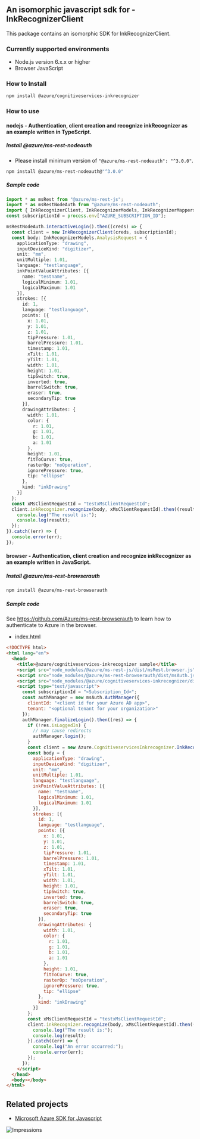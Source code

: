 ## An isomorphic javascript sdk for - InkRecognizerClient

This package contains an isomorphic SDK for InkRecognizerClient.

### Currently supported environments

- Node.js version 6.x.x or higher
- Browser JavaScript

### How to Install

```bash
npm install @azure/cognitiveservices-inkrecognizer
```

### How to use

#### nodejs - Authentication, client creation and recognize inkRecognizer as an example written in TypeScript.

##### Install @azure/ms-rest-nodeauth

- Please install minimum version of `"@azure/ms-rest-nodeauth": "^3.0.0"`.
```bash
npm install @azure/ms-rest-nodeauth@"^3.0.0"
```

##### Sample code

```typescript
import * as msRest from "@azure/ms-rest-js";
import * as msRestNodeAuth from "@azure/ms-rest-nodeauth";
import { InkRecognizerClient, InkRecognizerModels, InkRecognizerMappers } from "@azure/cognitiveservices-inkrecognizer";
const subscriptionId = process.env["AZURE_SUBSCRIPTION_ID"];

msRestNodeAuth.interactiveLogin().then((creds) => {
  const client = new InkRecognizerClient(creds, subscriptionId);
  const body: InkRecognizerModels.AnalysisRequest = {
    applicationType: "drawing",
    inputDeviceKind: "digitizer",
    unit: "mm",
    unitMultiple: 1.01,
    language: "testlanguage",
    inkPointValueAttributes: [{
      name: "testname",
      logicalMinimum: 1.01,
      logicalMaximum: 1.01
    }],
    strokes: [{
      id: 1,
      language: "testlanguage",
      points: [{
        x: 1.01,
        y: 1.01,
        z: 1.01,
        tipPressure: 1.01,
        barrelPressure: 1.01,
        timestamp: 1.01,
        xTilt: 1.01,
        yTilt: 1.01,
        width: 1.01,
        height: 1.01,
        tipSwitch: true,
        inverted: true,
        barrelSwitch: true,
        eraser: true,
        secondaryTip: true
      }],
      drawingAttributes: {
        width: 1.01,
        color: {
          r: 1.01,
          g: 1.01,
          b: 1.01,
          a: 1.01
        },
        height: 1.01,
        fitToCurve: true,
        rasterOp: "noOperation",
        ignorePressure: true,
        tip: "ellipse"
      },
      kind: "inkDrawing"
    }]
  };
  const xMsClientRequestId = "testxMsClientRequestId";
  client.inkRecognizer.recognize(body, xMsClientRequestId).then((result) => {
    console.log("The result is:");
    console.log(result);
  });
}).catch((err) => {
  console.error(err);
});
```

#### browser - Authentication, client creation and recognize inkRecognizer as an example written in JavaScript.

##### Install @azure/ms-rest-browserauth

```bash
npm install @azure/ms-rest-browserauth
```

##### Sample code

See https://github.com/Azure/ms-rest-browserauth to learn how to authenticate to Azure in the browser.

- index.html
```html
<!DOCTYPE html>
<html lang="en">
  <head>
    <title>@azure/cognitiveservices-inkrecognizer sample</title>
    <script src="node_modules/@azure/ms-rest-js/dist/msRest.browser.js"></script>
    <script src="node_modules/@azure/ms-rest-browserauth/dist/msAuth.js"></script>
    <script src="node_modules/@azure/cognitiveservices-inkrecognizer/dist/cognitiveservices-inkrecognizer.js"></script>
    <script type="text/javascript">
      const subscriptionId = "<Subscription_Id>";
      const authManager = new msAuth.AuthManager({
        clientId: "<client id for your Azure AD app>",
        tenant: "<optional tenant for your organization>"
      });
      authManager.finalizeLogin().then((res) => {
        if (!res.isLoggedIn) {
          // may cause redirects
          authManager.login();
        }
        const client = new Azure.CognitiveservicesInkrecognizer.InkRecognizerClient(res.creds, subscriptionId);
        const body = {
          applicationType: "drawing",
          inputDeviceKind: "digitizer",
          unit: "mm",
          unitMultiple: 1.01,
          language: "testlanguage",
          inkPointValueAttributes: [{
            name: "testname",
            logicalMinimum: 1.01,
            logicalMaximum: 1.01
          }],
          strokes: [{
            id: 1,
            language: "testlanguage",
            points: [{
              x: 1.01,
              y: 1.01,
              z: 1.01,
              tipPressure: 1.01,
              barrelPressure: 1.01,
              timestamp: 1.01,
              xTilt: 1.01,
              yTilt: 1.01,
              width: 1.01,
              height: 1.01,
              tipSwitch: true,
              inverted: true,
              barrelSwitch: true,
              eraser: true,
              secondaryTip: true
            }],
            drawingAttributes: {
              width: 1.01,
              color: {
                r: 1.01,
                g: 1.01,
                b: 1.01,
                a: 1.01
              },
              height: 1.01,
              fitToCurve: true,
              rasterOp: "noOperation",
              ignorePressure: true,
              tip: "ellipse"
            },
            kind: "inkDrawing"
          }]
        };
        const xMsClientRequestId = "testxMsClientRequestId";
        client.inkRecognizer.recognize(body, xMsClientRequestId).then((result) => {
          console.log("The result is:");
          console.log(result);
        }).catch((err) => {
          console.log("An error occurred:");
          console.error(err);
        });
      });
    </script>
  </head>
  <body></body>
</html>
```

## Related projects

- [Microsoft Azure SDK for Javascript](https://github.com/Azure/azure-sdk-for-js)

![Impressions](https://azure-sdk-impressions.azurewebsites.net/api/impressions/azure-sdk-for-js/sdk/cognitiveservices/cognitiveservices-inkrecognizer/README.png)

